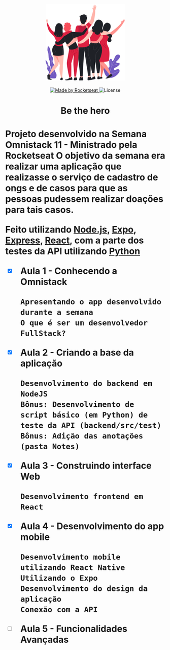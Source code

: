 <h4 align="center">
<img src="https://github.com/iagxferreira/be-the-hero/blob/master/frontend/src/assets/heroes.png" width="250px" /><br>
</h4>

<p align="center">
  <a href="https://rocketseat.com.br">
    <img alt="Made by Rocketseat" src="https://img.shields.io/badge/made%20by-Rocketseat-blue">
  </a>
  <img alt="License" src="https://img.shields.io/badge/license-MIT-blue">
</p>

<h1 align='center'> Be the hero <h1>


<p> Projeto desenvolvido na Semana Omnistack 11 - Ministrado pela Rocketseat
O objetivo da semana era realizar uma aplicação que realizasse o serviço de cadastro de ongs
e de casos para que as pessoas pudessem realizar doações para tais casos.

Feito utilizando [Node.js](https://nodejs.org/en/), [Expo](https://expo.io/), [Express](https://expressjs.com/pt-br/),
[React](https://pt-br.reactjs.org/), com a parte dos testes da API utilizando [Python](https://www.python.org/)

- [x] Aula 1 - Conhecendo a Omnistack

      Apresentando o app desenvolvido durante a semana
      O que é ser um desenvolvedor FullStack?

- [x] Aula 2 - Criando a base da aplicação 
      
      Desenvolvimento do backend em NodeJS
      Bônus: Desenvolvimento de script básico (em Python) de teste da API (backend/src/test)
      Bônus: Adição das anotações (pasta Notes)

- [X] Aula 3 - Construindo interface Web
      
      Desenvolvimento frontend em React

- [X] Aula 4 - Desenvolvimento do app mobile

      Desenvolvimento mobile utilizando React Native
      Utilizando o Expo
      Desenvolvimento do design da aplicação
      Conexão com a API

- [ ] Aula 5 - Funcionalidades Avançadas
</p>
